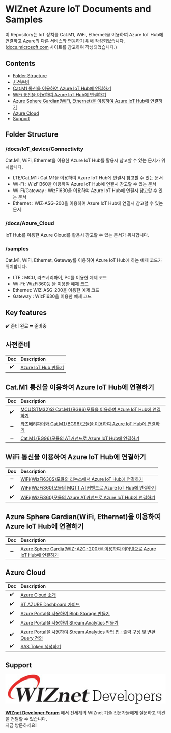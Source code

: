 # WIZnet Azure IoT Documents and Samples
이 Repository는 IoT 장치를 Cat.M1, WiFi, Ethernet을 이용하여 Azure IoT Hub에 연결하고 Azure의 다른 서비스와 연동하기 위해 작성되었습니다.
([docs.microsoft.com](https://docs.microsoft.com/ko-kr/) 사이트를 참고하여 작성되었습니다.)

## Contents
-  [Folder Structure](#Folder)
-  [사전준비](#사전준비)
-  [Cat.M1 통신을 이용하여 Azure IoT Hub에 연결하기](#Cat)
-  [WiFi 통신을 이용하여 Azure IoT Hub에 연결하기](#WiFi)
-  [Azure Sphere Gardian(WiFi, Ethernet)을 이용하여 Azure IoT Hub에 연결하기](#Azure_Sphere_Gardian)
-  [Azure Cloud](#Azure_Cloud)
-  [Support](#Support)


<a name="Folder"></a>
## Folder Structure

### /docs/IoT_device/Connectivity
Cat.M1, WiFi, Ethernet을 이용한 Azure IoT Hub를 활용시 참고할 수 있는 문서가 위치합니다.
* LTE/Cat.M1 : Cat.M1을 이용하여 Azure IoT Hub에 연결시 참고할 수 있는 문서
* Wi-Fi : WizFi360을 이용하여 Azure IoT Hub에 연결시 참고할 수 있는 문서
* Wi-Fi/Gateway : WizFi630을 이용하여 Azure IoT Hub에 연결시 참고할 수 있는 문서
* Ethernet : WIZ-ASG-200을 이용하여 Azure IoT Hub에 연결시 참고할 수 있는 문서

### /docs/Azure_Cloud
IoT Hub를 이용한 Azure Cloud를 활용시 참고할 수 있는 문서가 위치합니다.


### /samples
Cat.M1, WiFi, Ethernet, Gateway를 이용하여 Azure IoT Hub에 하는 예제 코드가 위치합니다. 
* LTE : MCU, 라즈베리파이, PC를 이용한 예제 코드
* Wi-Fi: WizFi360등 을 이용한 예제 코드
* Ethernet: WIZ-ASG-200을 이용한 예제 코드
* Gateway : WizFi630을 이용한 예제 코드

## Key features
:heavy_check_mark: 준비 완료  :heavy_minus_sign: 준비중

<a name="사전준비"></a>
## 사전준비
|         Doc        |                            Description                           |
|:------------------:|:------------------|
| :heavy_check_mark: | [Azure IoT Hub 만들기](https://docs.microsoft.com/ko-kr/azure/iot-hub/iot-hub-create-through-portal)


<a name="Cat"></a>
## Cat.M1 통신을 이용하여 Azure IoT Hub에 연결하기
|         Doc        |                            Description                           |
|:------------------:|:------------------|
| :heavy_check_mark: | [MCU(STM32)와 Cat.M1(BG96)모듈을 이용하여 Azure IoT Hub에 연결하기](https://github.com/Wiznet/azure-iot-kr/blob/master/docs/IoT_device/Connectivities/LTE/Cat.M1/nucleo_stm32l496_azure_st_sdk_bg96.md)
| :heavy_minus_sign: | [라즈베리파이와 Cat.M1(BG96)모듈을 이용하여 Azure IoT Hub에 연결하기](https://github.com/Wiznet/azure-iot-kr/blob/master/docs/IoT_device/Connectivities/LTE/Cat.M1/raspberrypi_azure_c_sdk.md)
| :heavy_minus_sign: | [Cat.M1(BG96)모듈의 AT커맨드로 Azure IoT Hub에 연결하기](https://github.com/Wiznet/azure-iot-kr/blob/master/docs/IoT_device/Connectivities/LTE/Cat.M1/WIZnet_IoT_Shield_Catm1_BG96_Standalone.md)

<a name="WiFi"></a>
## WiFi 통신을 이용하여 Azure IoT Hub에 연결하기
|         Doc        |                            Description                           |
|:------------------:|:------------------|
| :heavy_minus_sign: | [WiFi(WizFi630S)모듈의 리눅스에서 Azure IoT Hub에 연결하기](https://github.com/Wiznet/azure-iot-kr/blob/master/docs/IoT_device/Connectivities/Wi-Fi/Gateway/wizfi630s_azure_c_sdk.md)
| :heavy_check_mark: | [WiFi(WizFi360)모듈의 MQTT AT커맨드로 Azure IoT Hub에 연결하기](https://github.com/Wiznet/azure-iot-kr/blob/master/docs/IoT_device/Connectivities/Wi-Fi/standalone_mqtt_atcmd_wizfi360.md)
| :heavy_check_mark: | [WiFi(WizFi360)모듈의 Azure AT커맨드로 Azure IoT Hub에 연결하기](https://github.com/Wiznet/azure-iot-kr/blob/master/docs/IoT_device/Connectivities/Wi-Fi/standalone_azure_atcmd_wizfi360.md)

<a name="Azure_Sphere_Gardian"></a>
## Azure Sphere Gardian(WiFi, Ethernet)을 이용하여 Azure IoT Hub에 연결하기
|         Doc        |                            Description                           |
|:------------------:|:------------------|
| :heavy_minus_sign: | [Azure Sphere Gardia(WIZ-AZG-200)을 이용하여 이더넷으로 Azure IoT Hub에 연결하기](https://github.com/Wiznet/azure-iot-kr/blob/master/docs/IoT_device/Connectivities/Ethernet/wiz-asg-200_azure_sphere_sdk.md)

<a name="Azure_Cloud"></a>
## Azure Cloud
|         Doc        |                            Description                           |
|:------------------:|:------------------|
| :heavy_check_mark: | [Azure Cloud 소개](https://github.com/Wiznet/azure-iot-kr/blob/master/docs/Azure_Cloud/README.md)
| :heavy_check_mark: | [ST AZURE Dashboard 가이드](https://github.com/Wiznet/azure-iot-kr/blob/master/docs/Azure_Cloud/st_azure_dashboard.md)
| :heavy_check_mark: | [Azure Portal을 사용하여 Blob Storage 만들기](https://github.com/Wiznet/azure-iot-kr/blob/master/docs/Azure_Cloud/create_blob_storage_through_azure_portal.md)
| :heavy_check_mark: | [Azure Portal을 사용하여 Stream Analytics 만들기](https://github.com/Wiznet/azure-iot-kr/blob/master/docs/Azure_Cloud/create_stream_analytics_through_azure_portal.md)
| :heavy_check_mark: | [Azure Portal을 사용하여 Stream Analytics 작업 입 · 출력 구성 및 변환 Query 정의](https://github.com/Wiznet/azure-iot-kr/blob/master/docs/Azure_Cloud/configure_stream_analytics_job_input_output_and_define_the_transformation_query_through_azure_portal.md)
| :heavy_check_mark: | [SAS Token 생성하기](https://github.com/Wiznet/azure-iot-kr/blob/master/docs/Azure_Cloud/create_sas_token.md)

<a name="Support"></a>
## Support

[![WIZnet Developer Forum][forum]](https://forum.wiznet.io/c/korean-forum/oshw/)

**[WIZnet Developer Forum](https://forum.wiznet.io/c/korean-forum/oshw/)** 에서 전세계의 WIZnet 기술 전문가들에게 질문하고 의견을 전달할 수 있습니다.<br>지금 방문하세요!


[forum]: https://github.com/Wiznet/wiznet-iot-shield-mbed-kr/blob/master/docs/imgs/forum.jpg

